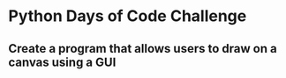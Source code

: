 # Python Days of Code Challenge

## Create a program that allows users to draw on a canvas using a GUI
